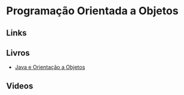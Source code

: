 # Programação Orientada a Objetos
## Links
## Livros
* [Java e Orientação a Objetos](https://www.caelum.com.br/apostila-java-orientacao-objetos/)
## Videos
